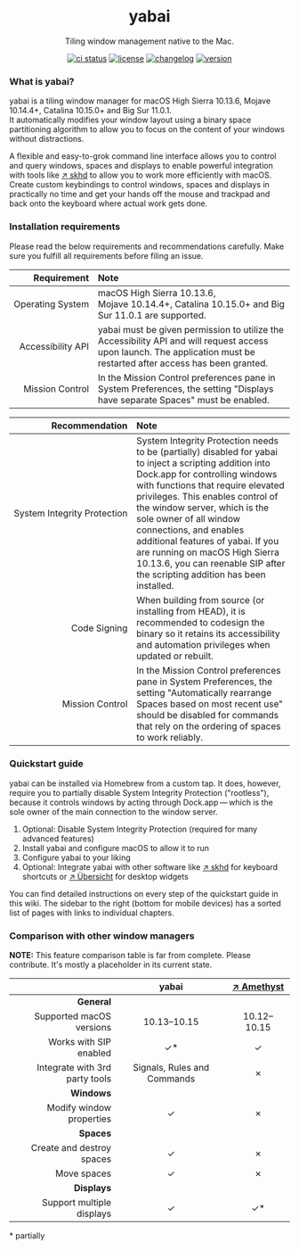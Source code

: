 <h1 align="center">yabai</h1>
<p align="center">Tiling window management native to the Mac.</p>
<p align="center">
    <a href="https://travis-ci.org/koekeishiya/yabai"><img src="https://travis-ci.org/koekeishiya/yabai.svg?branch=master" alt="ci status"></a>
    <a href="https://github.com/koekeishiya/yabai/blob/master/LICENSE.txt"><img src="https://img.shields.io/github/license/koekeishiya/yabai.svg?color=green" alt="license"></a>
    <a href="https://github.com/koekeishiya/yabai/blob/master/CHANGELOG.md"><img src="https://img.shields.io/badge/view-changelog-green.svg" alt="changelog"></a>
    <a href="https://github.com/koekeishiya/yabai/releases"><img src="https://img.shields.io/github/commits-since/koekeishiya/yabai/latest.svg?color=green" alt="version"></a>
</p>

### What is yabai?

yabai is a tiling window manager for macOS High Sierra 10.13.6, Mojave 10.14.4+, Catalina 10.15.0+ and Big Sur 11.0.1.  
It automatically modifies your window layout using a binary space partitioning algorithm to allow you to focus on the content of your windows without distractions.

A flexible and easy-to-grok command line interface allows you to control and query windows, spaces and displays to enable powerful integration with tools like [&nearr;&nbsp;skhd][gh-skhd] to allow you to work more efficiently with macOS. Create custom keybindings to control windows, spaces and displays in practically no time and get your hands off the mouse and trackpad and back onto the keyboard where actual work gets done.

### Installation requirements

Please read the below requirements and recommendations carefully. Make sure you fulfill all requirements before filing an issue.

|Requirement|Note|
|-:|:-|
|Operating&nbsp;System|macOS&nbsp;High&nbsp;Sierra&nbsp;10.13.6, Mojave&nbsp;10.14.4+, Catalina&nbsp;10.15.0+ and Big Sur&nbsp;11.0.1 are supported.|
|Accessibility&nbsp;API|yabai must be given permission to utilize the Accessibility API and will request access upon launch. The application must be restarted after access has been granted.|
|Mission&nbsp;Control|In the Mission Control preferences pane in System Preferences, the setting "Displays have separate Spaces" must be enabled.|

|Recommendation|Note|
|-:|:-|
|System&nbsp;Integrity&nbsp;Protection|System Integrity Protection needs to be (partially) disabled for yabai to inject a scripting addition into Dock.app for controlling windows with functions that require elevated privileges. This enables control of the window server, which is the sole owner of all window connections, and enables additional features of yabai. If you are running on macOS High Sierra 10.13.6, you can reenable SIP after the scripting addition has been installed.|
|Code&nbsp;Signing|When building from source (or installing from HEAD), it is recommended to codesign the binary  so it retains its accessibility and automation privileges when updated or rebuilt.|
|Mission&nbsp;Control|In the Mission Control preferences pane in System Preferences, the setting "Automatically rearrange Spaces based on most recent use" should be disabled for commands that rely on the ordering of spaces to work reliably.|


### Quickstart guide

yabai can be installed via Homebrew from a custom tap. It does, however, require you to partially disable System Integrity Protection ("rootless"), because it controls windows by acting through Dock.app&thinsp;—&thinsp;which is the sole owner of the main connection to the window server.

1. Optional: Disable System Integrity Protection (required for many advanced features)
2. Install yabai and configure macOS to allow it to run
3. Configure yabai to your liking
4. Optional: Integrate yabai with other software like [&nearr;&nbsp;skhd][gh-skhd] for keyboard shortcuts or [&nearr;&nbsp;Übersicht][gh-uebersicht] for desktop widgets

You can find detailed instructions on every step of the quickstart guide in this wiki. The sidebar to the right (bottom for mobile devices) has a sorted list of pages with links to individual chapters. 


### Comparison with other window managers

**NOTE:** This feature comparison table is far from complete. Please contribute. It's mostly a placeholder in its current state.

<!-- 
Useful HTML entities for this table:
- Check mark symbol: &#10003;
- Ballot X symbol:   &#10007;
--->

||yabai|[&nearr;&nbsp;Amethyst][gh-amethyst]|
|-:|:-:|:-:|
|**General**|
|Supported macOS versions|10.13–10.15|10.12–10.15|
|Works with SIP enabled|&#10003;*|&#10003;|
|Integrate with 3rd party tools|Signals, Rules and Commands|&#10007;|
|**Windows**|
|Modify window properties|&#10003;|&#10007;|
|**Spaces**|
|Create and destroy spaces|&#10003;|&#10007;|
|Move spaces|&#10003;|&#10007;|
|**Displays**|
|Support multiple displays|&#10003;|&#10003;*|


\* partially  

[gh-skhd]: https://github.com/koekeishiya/skhd
[gh-uebersicht]: https://github.com/felixhageloh/uebersicht
[gh-amethyst]: https://github.com/ianyh/Amethyst